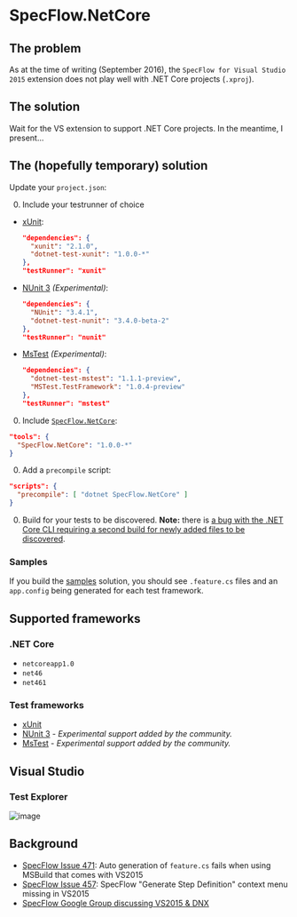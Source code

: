 # SpecFlow.NetCore

## The problem

As at the time of writing (September 2016), the `SpecFlow for Visual Studio 2015` extension does not play well with .NET Core projects (`.xproj`).

## The solution

Wait for the VS extension to support .NET Core projects. In the meantime, I present...

## The (hopefully temporary) solution

Update your `project.json`:

0. Include your testrunner of choice 

  * [xUnit](https://github.com/xunit/dotnet-test-xunit):

    ```json
    "dependencies": {
      "xunit": "2.1.0",
      "dotnet-test-xunit": "1.0.0-*"
    },
    "testRunner": "xunit"
    ```

  * [NUnit 3](https://github.com/nunit/dotnet-test-nunit) _(Experimental)_:
    ```json
    "dependencies": {
      "NUnit": "3.4.1",
      "dotnet-test-nunit": "3.4.0-beta-2"
    },
    "testRunner": "nunit"
    ```
  
  * [MsTest](https://www.nuget.org/packages/dotnet-test-mstest/1.1.1-preview) _(Experimental)_:
    ```json
    "dependencies": {
      "dotnet-test-mstest": "1.1.1-preview",
      "MSTest.TestFramework": "1.0.4-preview"
    },
    "testRunner": "mstest"
    ```

0. Include [`SpecFlow.NetCore`](https://www.nuget.org/packages/SpecFlow.NetCore):

  ```json
  "tools": {
    "SpecFlow.NetCore": "1.0.0-*"
  }
  ```

0. Add a `precompile` script:

  ```json
  "scripts": {
    "precompile": [ "dotnet SpecFlow.NetCore" ]
  }
  ```

0. Build for your tests to be discovered. **Note:** there is [a bug with the .NET Core CLI requiring a second build for newly added files to be discovered](https://github.com/stajs/SpecFlow.NetCore/issues/22).

### Samples

If you build the [samples](https://github.com/stajs/SpecFlow.NetCore/tree/master/samples/) solution, you should see `.feature.cs` files and an `app.config` being generated for each test framework.

## Supported frameworks

### .NET Core

- `netcoreapp1.0`
- `net46`
- `net461`

### Test frameworks

- [xUnit](https://xunit.github.io/)
- [NUnit 3](http://www.nunit.org/) - _Experimental support added by the community._
- [MsTest](https://blogs.msdn.microsoft.com/visualstudioalm/2016/05/30/announcing-mstest-framework-support-for-net-core-rc2-asp-net-core-rc2/) - _Experimental support added by the community._

## Visual Studio

### Test Explorer

![image](https://cloud.githubusercontent.com/assets/2253814/11646350/0a806578-9dc2-11e5-9abe-115616ec9aec.png)

<!--
## Generating step definitions

One of the nice features from the VS extension is being able to easily generate stubs for missing step definitions. This is still _kind_ of possible, but definitely not as nice as the typical usage from the extension.

0. So, a feature file:

  ![image](https://cloud.githubusercontent.com/assets/2253814/11574021/299d6d40-9a6e-11e5-9342-3cf9c91565cc.png)

0. Build to generate the `.feature.cs` file and run it:

  ![image](https://cloud.githubusercontent.com/assets/2253814/11574057/54f43bb8-9a6e-11e5-91d4-2910c1ee8185.png)

0. Right-click and `Copy All`:

  ![image](https://cloud.githubusercontent.com/assets/2253814/11574068/66050a5e-9a6e-11e5-9f7a-264c6935b3b6.png)

0. Paste in your text editor of choice, then copy out the actual steps:

  ![image](https://cloud.githubusercontent.com/assets/2253814/11574120/932672c0-9a6e-11e5-8f70-cff5a74c5da6.png)

Given this should be a short-lived solution, hopefully this workaround is tolerable.
-->

## Background

- [SpecFlow Issue 471](https://github.com/techtalk/SpecFlow/issues/471): Auto generation of `feature.cs` fails when using MSBuild that comes with VS2015
- [SpecFlow Issue 457](https://github.com/techtalk/SpecFlow/issues/457): SpecFlow "Generate Step Definition" context menu missing in VS2015
- [SpecFlow Google Group discussing VS2015 & DNX](https://groups.google.com/forum/#!topic/specflow/JTKdOTV5nII)

